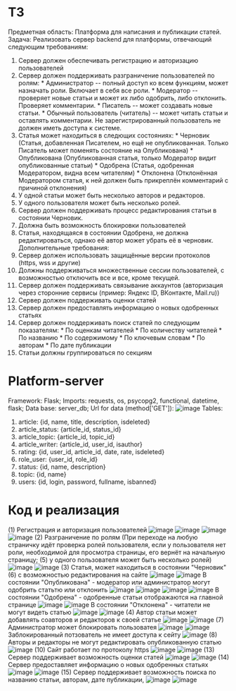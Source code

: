 # ТЗ
Предметная область:
  Платформа для написания и публикации статей.
Задача:
  Реализовать сервер backend для платформы, отвечающий следующим требованиям:
  1) Сервер должен обеспечивать регистрацию и авторизацию пользователей
  2) Сервер должен поддерживать разграничение пользователей по ролям:
    * Администратор -- полный доступ ко всем функциям, может назначать роли. Включает в себя все роли.
    * Модератор -- проверяет новые статьи и может их либо одобрить, либо отклонить. Проверяет комментарии.
    * Писатель -- может создавать новые статьи.
    * Обычный пользователь (читатель) -- может читать статьи и оставлять комментарии.
     Не зарегистрированный пользователь не должен иметь доступа к системе.
  3) Статья может находиться в следющих состояниях:
    * Черновик (Статья, добавленная Писателем, но ещё не опубликованная. Только Писатель может поменять состояние на Опубликована)
    * Опубликована (Опубликованная статья, только Модератор видит опубликованные статьи)
    * Одобрена (Статья, одобренная Модератором, видна всем читателям)
    * Отклонена (Отклонённая Модератором статья, к ней должен быть прикреплён комментарий с причиной отклонения)
  4) У одной статьи может быть несколько авторов и редакторов.
  5) У одного пользователя может быть несколько ролей.
  6) Сервер должен поддерживать процесс редактирования статьи в состоянии Черновик.
  7) Должна быть возможность блокировки пользователей
  8) Статья, находящаяся в состоянии Одобрена, не должна редактироваться, однако её автор может убрать её в черновик.
  Дополнительные требования:
  10) Сервер должен использовать защищённые версии протоколов (https, wss и другие)
  11) Должны поддерживаться множественные сессии пользователей, с возможностью отключить все и все, кроме текущей.
  12) Сервер должен поддерживать связывание аккаунтов (авторизация через сторонние сервисы (пример: Яндекс ID, ВКонтакте, Mail.ru))
  13) Сервер должен поддерживать оценки статей
  14) Сервер должен предоставлять информацию о новых одобренных статьях 
  15) Сервер должен поддерживать поиск статей по следующим показателям:
    * По оценкам читателей
    * По количеству читателей
    * По названию
    * По содержимому
    * По ключевым словам
    * По авторам 
    * По дате публикации
  16) Статьи должны группироваться по секциям

# Platform-server
Framework: Flask;
Imports: requests, os, psycopg2, functional, datetime, flask;
Data base: server_db;
Url for data (method['GET']): 
  ![image](https://user-images.githubusercontent.com/90326938/177958673-47b538b3-2ea6-4148-b6c1-66c4ff9a10fd.png)
Tables:
  1) article: {id, name, title, description, isdeleted}
  2) article_status: {article_id, status_id}
  3) article_topic: {article_id, topic_id}
  4) article_writer: {article_id, user_id, isauthor}
  5) rating: {id, user_id, article_id, date, rate, isdeleted}
  6) role_user: {user_id, role_id}
  7) status: {id, name, description}
  8) topic: {id, name}
  9) users: {id, login, password, fullname, isbanned}

# Код и реализация
  (1) Регистрация и авторизация пользователей
     ![image](https://user-images.githubusercontent.com/90326938/179018037-c7efa64e-a129-40d0-ba33-ce2baa538ccc.png)
     ![image](https://user-images.githubusercontent.com/90326938/179017652-8934becd-cce7-480d-b5de-137716d524f5.png)
     ![image](https://user-images.githubusercontent.com/90326938/179018137-20f9d5e9-8890-4df5-b3f1-284a0ea57729.png)
     ![image](https://user-images.githubusercontent.com/90326938/179017863-61238389-012f-4a9d-88f1-fcfbfea280cf.png)
  (2) Разграничение по ролям (При переходе на любую страничку идёт проверка ролей пользователя, если у пользователя нет роли, необходимой 
     для просмотра страницы, его вернёт на начальную страницу; (5) у одного пользователя может быть несколько ролей)
     ![image](https://user-images.githubusercontent.com/90326938/179023193-c39c8955-b480-4086-96d5-f0196d9ec39e.png)
     ![image](https://user-images.githubusercontent.com/90326938/179023040-9c6ca228-05f2-4c14-89df-c083a2b00582.png)
  (3) Статья, может находиться в состоянии "Черновик" (6) с возможностью редактирования на сайте
     ![image](https://user-images.githubusercontent.com/90326938/177950937-b0d5f397-900b-402e-be14-55662253ae9d.png)
     ![image](https://user-images.githubusercontent.com/90326938/177952557-9ea4197a-c9b1-49b6-9864-8149b61a14f8.png)
     В состоянии "Опубликована" - модератор или администратор могут одобрить статьтю или отклонить
     ![image](https://user-images.githubusercontent.com/90326938/177951372-21ddfba6-25cd-4797-bd24-361a867e13e8.png)
     ![image](https://user-images.githubusercontent.com/90326938/179020206-a606bc38-f77f-42ae-a1cf-84e47be058cf.png)
     ![image](https://user-images.githubusercontent.com/90326938/179022707-ae329930-458b-4a84-8d2b-ba58a48a8046.png)
     ![image](https://user-images.githubusercontent.com/90326938/179020492-ed058b4b-2fb4-4385-9ebb-9fccd67c2125.png)
     В состоянии "Одобрена" - одобренные статьи отображаются на главной странице
     ![image](https://user-images.githubusercontent.com/90326938/177953823-e9cad57b-d7c2-4955-8f9d-8bb1b0eb6a2c.png)
     ![image](https://user-images.githubusercontent.com/90326938/177953945-75d67462-f361-472f-be0a-3e24b84762de.png)
     В состоянии "Отклонена" - читатели не могут видеть статью
     ![image](https://user-images.githubusercontent.com/90326938/177954603-6e57bd01-fee0-4eeb-b76f-0f2a90ffdc25.png)
     ![image](https://user-images.githubusercontent.com/90326938/177954856-f14dc36b-fcbb-4760-8230-c09ce4f6fca6.png)
  (4) Автор статьи может добавлять соавторов и редакторов к своей статье
     ![image](https://user-images.githubusercontent.com/90326938/177955210-58addee9-7b81-441d-81bb-1cafd2c1e0be.png)
     ![image](https://user-images.githubusercontent.com/90326938/177955747-8f58d883-31b7-4a9e-8c5c-01db8340e172.png)
  (7) Администратор может блокировать пользоватея
     ![image](https://user-images.githubusercontent.com/90326938/177956666-e7e00d32-c5e7-4106-a8bc-c24e98dccf56.png)
     ![image](https://user-images.githubusercontent.com/90326938/177957007-c337b33f-cb46-47a0-933b-f788eab82e61.png)
     Заблокированный потзователь не имеет доступа к сейту
     ![image](https://user-images.githubusercontent.com/90326938/177957248-4200885a-ee2a-4452-adad-fdc81a1cfd90.png)
  (8) Авторы и редакторы не могут редактировать опубликованную статью
     ![image](https://user-images.githubusercontent.com/90326938/177957692-c86dbd85-d2f8-4afe-9823-3ebab2d5769e.png)
  (10) Сайт работает по протоколу https
     ![image](https://user-images.githubusercontent.com/90326938/179017214-4715c820-4901-4954-ac86-75a58e62d3d2.png)
     ![image](https://user-images.githubusercontent.com/90326938/179017524-d1e2963f-d2c7-4be1-bec5-a51fcd7d4bd6.png)
  (13) Сервер поддерживает возможность оценки статей
     ![image](https://user-images.githubusercontent.com/90326938/177958197-a03250d1-4c33-4e74-a898-e9c4ecad4f48.png)
     ![image](https://user-images.githubusercontent.com/90326938/177958363-4d9563f0-d0f1-4fb9-8498-07f7436d3444.png)
  (14) Сервер предоставляет информацию о новых одобренных статьях
     ![image](https://user-images.githubusercontent.com/90326938/179022498-f77ab0ea-5334-4c16-94ec-85e13e3e9840.png)
     ![image](https://user-images.githubusercontent.com/90326938/179020691-2685a10c-b50b-45e9-bd78-0a2369b473b8.png)
  (15) Сервер поддерживает возможность поиска по названию статьи, авторам, дате публикации,
     ![image](https://user-images.githubusercontent.com/90326938/179023655-645b554e-e3b1-42cd-9896-caf615d0c75d.png)
     ![image](https://user-images.githubusercontent.com/90326938/179023428-5cca40e2-6ca4-4e76-9d9f-cf81056bfae3.png)






     
